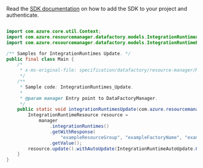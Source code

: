 Read the [SDK documentation](https://github.com/Azure/azure-sdk-for-java/blob/azure-resourcemanager-datafactory_1.0.0-beta.8/sdk/datafactory/azure-resourcemanager-datafactory/README.md) on how to add the SDK to your project and authenticate.

```java

import com.azure.core.util.Context;
import com.azure.resourcemanager.datafactory.models.IntegrationRuntimeAutoUpdate;
import com.azure.resourcemanager.datafactory.models.IntegrationRuntimeResource;

/** Samples for IntegrationRuntimes Update. */
public final class Main {
    /*
     * x-ms-original-file: specification/datafactory/resource-manager/Microsoft.DataFactory/stable/2018-06-01/examples/IntegrationRuntimes_Update.json
     */
    /**
     * Sample code: IntegrationRuntimes_Update.
     *
     * @param manager Entry point to DataFactoryManager.
     */
    public static void integrationRuntimesUpdate(com.azure.resourcemanager.datafactory.DataFactoryManager manager) {
        IntegrationRuntimeResource resource =
            manager
                .integrationRuntimes()
                .getWithResponse(
                    "exampleResourceGroup", "exampleFactoryName", "exampleIntegrationRuntime", null, Context.NONE)
                .getValue();
        resource.update().withAutoUpdate(IntegrationRuntimeAutoUpdate.OFF).withUpdateDelayOffset("\"PT3H\"").apply();
    }
}
```
